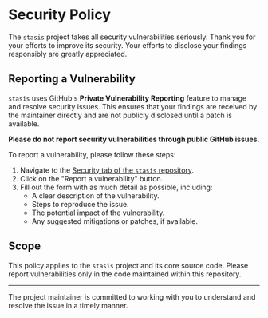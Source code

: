 # Security Policy

The `stasis` project takes all security vulnerabilities seriously. Thank you for your efforts to improve its security. Your efforts to disclose your findings responsibly are greatly appreciated.

## Reporting a Vulnerability

`stasis` uses GitHub's **Private Vulnerability Reporting** feature to manage and resolve security issues. This ensures that your findings are received by the maintainer directly and are not publicly disclosed until a patch is available.

**Please do not report security vulnerabilities through public GitHub issues.**

To report a vulnerability, please follow these steps:

1. Navigate to the [Security tab of the `stasis` repository](https://github.com/daemoninstitute/stasis/security).
2. Click on the "Report a vulnerability" button.
3. Fill out the form with as much detail as possible, including:
   * A clear description of the vulnerability.
   * Steps to reproduce the issue.
   * The potential impact of the vulnerability.
   * Any suggested mitigations or patches, if available.

## Scope

This policy applies to the `stasis` project and its core source code. Please report vulnerabilities only in the code maintained within this repository.

---

The project maintainer is committed to working with you to understand and resolve the issue in a timely manner. 
